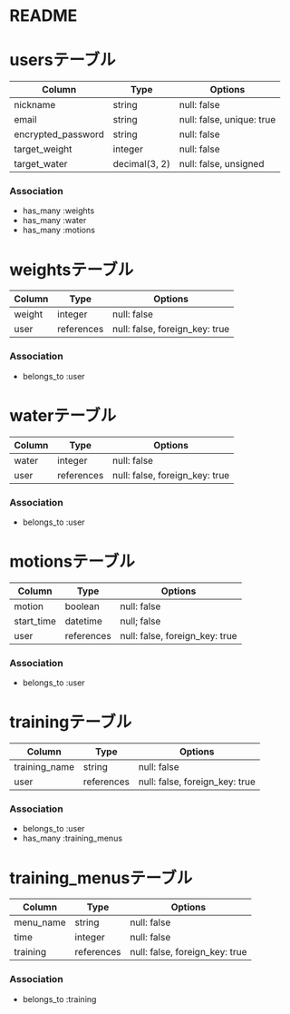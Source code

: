 # README

# usersテーブル
| Column             | Type             | Options                        |
| ------------------ | ---------------- | ------------------------------ |
| nickname           | string           | null: false                    |
| email              | string           | null: false, unique: true      |
| encrypted_password | string           | null: false                    |
| target_weight      | integer          | null: false                    |
| target_water       | decimal(3, 2)    | null: false, unsigned          |

### Association
- has_many :weights
- has_many :water
- has_many :motions


# weightsテーブル
| Column             | Type       | Options                        |
| ------------------ | ---------- | ------------------------------ |
| weight             | integer    | null: false                    |
| user               | references | null: false, foreign_key: true |

### Association
- belongs_to :user


# waterテーブル
| Column             | Type       | Options                        |
| ------------------ | ---------- | ------------------------------ |
| water              | integer    | null: false                    |
| user               | references | null: false, foreign_key: true |

### Association
- belongs_to :user


# motionsテーブル
| Column             | Type       | Options                        |
| ------------------ | ---------- | ------------------------------ |
| motion             | boolean    | null: false                    |
| start_time         | datetime   | null; false                    |
| user               | references | null: false, foreign_key: true |

### Association
- belongs_to :user


# trainingテーブル
| Column             | Type       | Options                        |
| ------------------ | ---------- | ------------------------------ |
| training_name      | string     | null: false                    |
| user               | references | null: false, foreign_key: true |

### Association
- belongs_to :user
- has_many :training_menus


# training_menusテーブル
| Column             | Type       | Options                        |
| ------------------ | ---------- | ------------------------------ |
| menu_name          | string     | null: false                    |
| time               | integer    | null: false                    |
| training           | references | null: false, foreign_key: true |

### Association
- belongs_to :training
